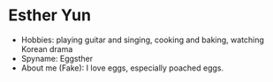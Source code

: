 # Esther Yun

- Hobbies: playing guitar and singing, cooking and baking, watching Korean drama
- Spyname: Eggsther
- About me (Fake): I love eggs, especially poached eggs. 
